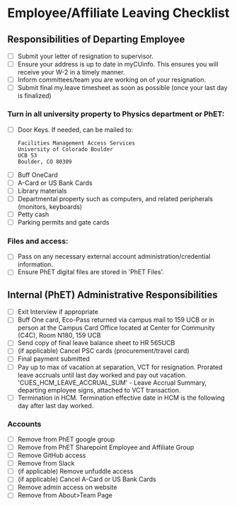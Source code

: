 # Employee/Affiliate Leaving Checklist

## Responsibilities of Departing Employee

- [ ] Submit your letter of resignation to supervisor.
- [ ] Ensure your address is up to date in myCUinfo. This ensures you will receive your W-2 in a timely manner.
- [ ] Inform committees/team you are working on of your resignation.
- [ ] Submit final my.leave timesheet as soon as possible (once your last day is finalized)

### Turn in all university property to Physics department or PhET:

- [ ] Door Keys. If needed, can be mailed to:
    ```
    Facilities Management Access Services
    University of Colorado Boulder
    UCB 53
    Boulder, CO 80309
    ```
- [ ] Buff OneCard
- [ ] A-Card or US Bank Cards
- [ ] Library materials
- [ ] Departmental property such as computers, and related peripherals (monitors, keyboards)
- [ ] Petty cash
- [ ] Parking permits and gate cards

### Files and access:

- [ ] Pass on any necessary external account administration/credential information.
- [ ] Ensure PhET digital files are stored in 'PhET Files'.

## Internal (PhET) Administrative Responsibilities

- [ ] Exit Interview if appropriate
- [ ] Buff One card, Eco-Pass returned via campus mail to 159 UCB or in person at the Campus Card Office located at
  Center for Community (C4C), Room N180, 159 UCB
- [ ] Send copy of final leave balance sheet to HR 565UCB
- [ ] (if applicable) Cancel PSC cards (procurement/travel card)
- [ ] Final payment submitted
- [ ] Pay up to max of vacation at separation, VCT for resignation. Prorated leave accruals until last day worked and
  pay out vacation. 'CUES_HCM_LEAVE_ACCRUAL_SUM' - Leave Accrual Summary, departing employee signs, attached to VCT
  transaction.
- [ ] Termination in HCM. Termination effective date in HCM is the following day after last day worked.

### Accounts

- [ ] Remove from PhET google group
- [ ] Remove from PhET Sharepoint Employee and Affiliate Group
- [ ] Remove GitHub access
- [ ] Remove from Slack
- [ ] (if applicable) Remove unfuddle access
- [ ] (if applicable) Cancel A-Card or US Bank Cards
- [ ] Remove admin access on website
- [ ] Remove from About>Team Page
